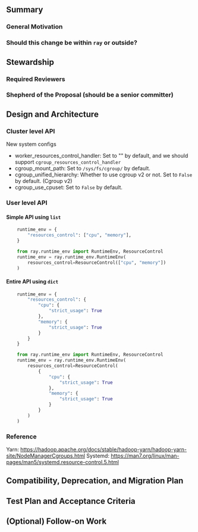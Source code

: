 ## Summary
### General Motivation

### Should this change be within `ray` or outside?


## Stewardship
### Required Reviewers

### Shepherd of the Proposal (should be a senior committer)


## Design and Architecture


### Cluster level API
New system configs
- worker_resources_control_handler: Set to "" by default, and we should support `cgroup_resources_control_handler`
- cgroup_mount_path: Set to `/sys/fs/cgroup/` by default.
- cgroup_unified_hierarchy: Whether to use cgroup v2 or not. Set to `False` by default. (Cgroup v2)
- cgroup_use_cpuset: Set to `False` by default.

### User level API

#### Simple API using `list`
```python
    runtime_env = {
        "resources_control": ["cpu", "memory"],
    }
```

```python
    from ray.runtime_env import RuntimeEnv, ResourceControl
    runtime_env = ray.runtime_env.RuntimeEnv(
        resources_control=ResourceControl(["cpu", "memory"])
    )
```

#### Entire API using `dict`
```python
    runtime_env = {
        "resources_control": {
            "cpu": {
                "strict_usage": True
            },
            "memory": {
                "strict_usage": True
            }
        }
    }
```

```python
    from ray.runtime_env import RuntimeEnv, ResourceControl
    runtime_env = ray.runtime_env.RuntimeEnv(
        resources_control=ResourceControl(
            {
                "cpu": {
                    "strict_usage": True
                },
                "memory": {
                    "strict_usage": True
                }
            }
        )
    )
```

### Reference
Yarn: https://hadoop.apache.org/docs/stable/hadoop-yarn/hadoop-yarn-site/NodeManagerCgroups.html
Systemd: https://man7.org/linux/man-pages/man5/systemd.resource-control.5.html

## Compatibility, Deprecation, and Migration Plan


## Test Plan and Acceptance Criteria


## (Optional) Follow-on Work

